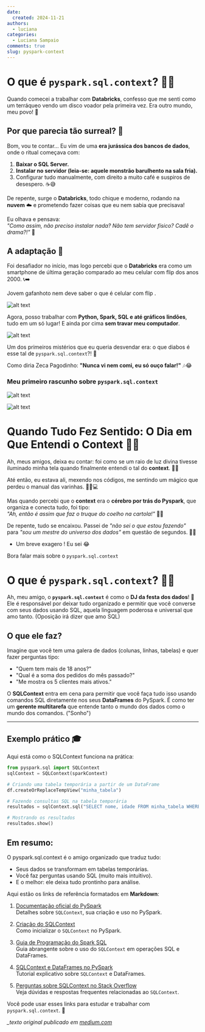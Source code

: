```yaml
---
date:
  created: 2024-11-21
authors:
  - luciana
categories:
  - Luciana Sampaio
comments: true
slug: pyspark-context
---
```


# O que é `pyspark.sql.context`? 🎩✨

Quando comecei a trabalhar com **Databricks**, confesso que me senti como um terráqueo vendo um disco voador pela primeira vez. Era outro mundo, meu povo! 🌌

<!-- more -->

## Por que parecia tão surreal? 🤔

Bom, vou te contar... Eu vim de uma **era jurássica dos bancos de dados**, onde o ritual começava com:
1. **Baixar o SQL Server.**  
2. **Instalar no servidor (leia-se: aquele monstrão barulhento na sala fria).**  
3. Configurar tudo manualmente, com direito a muito café e suspiros de desespero. ☕😅

De repente, surge o **Databricks**, todo chique e moderno, rodando na **nuvem** ☁️ e prometendo fazer coisas que eu nem sabia que precisava!  

Eu olhava e pensava:  
*"Como assim, não preciso instalar nada? Não tem servidor físico? Cadê o drama?!"* 🤯


## A adaptação 🚀

Foi desafiador no início, mas logo percebi que o **Databricks** era como um smartphone de última geração comparado ao meu celular com flip dos anos 2000. 📞➡️ 

Jovem gafanhoto nem deve saber o que é celular com flip . 

![alt text](../../../images/blog/luciana/image-4.png)

Agora, posso trabalhar com **Python, Spark, SQL e até gráficos lindões**, tudo em um só lugar! E ainda por cima **sem travar meu computador**.  

![alt text](../../../images/blog/luciana/image-5.png)


Um dos primeiros mistérios que eu queria desvendar era: o que diabos é esse tal de `pyspark.sql.context`?! 🤔  

Como diria Zeca Pagodinho: **"Nunca vi nem comi, eu só ouço falar!"** 🎶😂


### Meu primeiro rascunho sobre `pyspark.sql.context`

![alt text](../../../images/blog/luciana/image-6.png)



![alt text](../../../images/blog/luciana/image-7.png)


# Quando Tudo Fez Sentido: O Dia em Que Entendi o **Context** 🧠💡

Ah, meus amigos, deixa eu contar: foi como se um raio de luz divina tivesse iluminado minha tela quando finalmente entendi o tal do **context**. 🌟✨  

Até então, eu estava ali, mexendo nos códigos, me sentindo um mágico que perdeu o manual das varinhas. 🧙‍♂️💻  

Mas quando percebi que o **context** era o **cérebro por trás do Pyspark**, que organiza e conecta tudo, foi tipo:  
*"Ah, então é assim que faz o truque do coelho na cartola!"* 🐇🎩  

De repente, tudo se encaixou. Passei de *"não sei o que estou fazendo"* para *"sou um mestre do universo dos dados"* em questão de segundos. 💪😂 

 - Um breve exagero ! Eu sei 😂
  
Bora falar mais sobre o `pyspark.sql.context`

# O que é `pyspark.sql.context`? 🎩✨

Ah, meu amigo, o **`pyspark.sql.context`** é como o **DJ da festa dos dados**! 🕺 Ele é responsável por deixar tudo organizado e permitir que você converse com seus dados usando SQL, aquela linguagem poderosa e universal que amo tanto. (Oposição irá dizer que amo SQL)

## O que ele faz?
Imagine que você tem uma galera de dados (colunas, linhas, tabelas) e quer fazer perguntas tipo:  
- "Quem tem mais de 18 anos?"  
- "Qual é a soma dos pedidos do mês passado?"  
- "Me mostra os 5 clientes mais ativos."

O **SQLContext** entra em cena para permitir que você faça tudo isso usando comandos SQL diretamente nos seus **DataFrames** do PySpark. É como ter um **gerente multitarefa** que entende tanto o mundo dos dados como o mundo dos comandos. ("Sonho")

---

## Exemplo prático 🎓

Aqui está como o SQLContext funciona na prática:

```python
from pyspark.sql import SQLContext
sqlContext = SQLContext(sparkContext)

# Criando uma tabela temporária a partir de um DataFrame
df.createOrReplaceTempView("minha_tabela")

# Fazendo consultas SQL na tabela temporária
resultados = sqlContext.sql("SELECT nome, idade FROM minha_tabela WHERE idade > 18")

# Mostrando os resultados
resultados.show()

```

## Em resumo:
O pyspark.sql.context é o amigo organizado que traduz tudo:

- Seus dados se transformam em tabelas temporárias.
- Você faz perguntas usando SQL (muito mais intuitivo).
- E o melhor: ele deixa tudo prontinho para análise.


Aqui estão os links de referência formatados em **Markdown**:

1. [Documentação oficial do PySpark](https://spark.apache.org/docs/latest/api/python/reference/pyspark.sql.html#pyspark.sql.SQLContext)  
   Detalhes sobre `SQLContext`, sua criação e uso no PySpark.

2. [Criação do SQLContext](https://spark.apache.org/docs/latest/api/python/reference/pyspark.sql.html#pyspark.sql.SQLContext)  
   Como inicializar o `SQLContext` no PySpark.

3. [Guia de Programação do Spark SQL](https://spark.apache.org/docs/latest/sql-programming-guide.html)  
   Guia abrangente sobre o uso do `SQLContext` em operações SQL e DataFrames.

4. [SQLContext e DataFrames no PySpark](https://www.databricks.com/glossary/sqlcontext)  
   Tutorial explicativo sobre `SQLContext` e DataFrames.

5. [Perguntas sobre SQLContext no Stack Overflow](https://stackoverflow.com/questions/tagged/sqlcontext)  
   Veja dúvidas e respostas frequentes relacionadas ao `SQLContext`.

Você pode usar esses links para estudar e trabalhar com `pyspark.sql.context`. 🚀

*_texto original publicado em [medium.com](https://medium.com/@luciana.sampaio84/o-que-%C3%A9-pyspark-sql-context-a76a8c127327)*